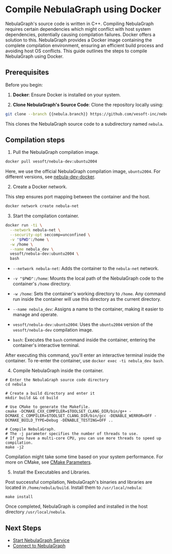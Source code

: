 
# Compile NebulaGraph using Docker

NebulaGraph's source code is written in C++. Compiling NebulaGraph requires certain dependencies which might conflict with host system dependencies, potentially causing compilation failures. Docker offers a solution to this. NebulaGraph provides a Docker image containing the complete compilation environment, ensuring an efficient build process and avoiding host OS conflicts. This guide outlines the steps to compile NebulaGraph using Docker.

## Prerequisites

Before you begin:

1. **Docker**: Ensure Docker is installed on your system.
  
2. **Clone NebulaGraph's Source Code**: Clone the repository locally using:
   
  ```bash
  git clone --branch {{nebula.branch}} https://github.com/vesoft-inc/nebula.git
  ```

  This clones the NebulaGraph source code to a subdirectory named `nebula`.

## Compilation steps

1. Pull the NebulaGraph compilation image.
   
  ```bash
  docker pull vesoft/nebula-dev:ubuntu2004
  ```

   Here, we use the official NebulaGraph compilation image, `ubuntu2004`. For different versions, see [nebula-dev-docker](https://github.com/vesoft-inc/nebula-dev-docker/#nebula-graph-development-docker-image).

2. Create a Docker network.
   
  This step ensures port mapping between the container and the host.

  ```bash
  docker network create nebula-net
  ```

3. Start the compilation container.
   
  ```bash
  docker run -ti \
    --network nebula-net \
    --security-opt seccomp=unconfined \
    -v "$PWD":/home \
    -w /home \
    --name nebula_dev \
    vesoft/nebula-dev:ubuntu2004 \
    bash
  ```

  - `--network nebula-net`: Adds the container to the `nebula-net` network.

  - `-v "$PWD":/home`: Mounts the local path of the NebulaGraph code to the container's `/home` directory.

  - `-w /home`: Sets the container's working directory to `/home`. Any command run inside the container will use this directory as the current directory.

  - `--name nebula_dev`: Assigns a name to the container, making it easier to manage and operate.

  - `vesoft/nebula-dev:ubuntu2004`: Uses the `ubuntu2004` version of the `vesoft/nebula-dev` compilation image.

  - `bash`: Executes the `bash` command inside the container, entering the container's interactive terminal.


  After executing this command, you'll enter an interactive terminal inside the container. To re-enter the container, use `docker exec -ti nebula_dev bash`.

4. Compile NebulaGraph inside the container.
   
  ```docker
  # Enter the NebulaGraph source code directory
  cd nebula

  # Create a build directory and enter it
  mkdir build && cd build

  # Use CMake to generate the Makefile.
  cmake -DCMAKE_CXX_COMPILER=$TOOLSET_CLANG_DIR/bin/g++ -DCMAKE_C_COMPILER=$TOOLSET_CLANG_DIR/bin/gcc -DENABLE_WERROR=OFF -DCMAKE_BUILD_TYPE=Debug -DENABLE_TESTING=OFF ..

  # Compile NebulaGraph. 
  # The -j parameter specifies the number of threads to use.
  # If you have a multi-core CPU, you can use more threads to speed up compilation.
  make -j2
  ```

  Compilation might take some time based on your system performance. For more on CMake, see [CMake Parameters](1.install-nebula-graph-by-compiling-the-source-code.md#cmake_variables).

5. Install the Executables and Libraries.

  Post successful compilation, NebulaGraph's binaries and libraries are located in `/home/nebula/build`. Install them to `/usr/local/nebula`:
  
  ```docker
  make install
  ```

Once completed, NebulaGraph is compiled and installed in the host directory `/usr/local/nebula`.

## Next Steps

- [Start NebulaGraph Service](../manage-service.md)
- [Connect to NebulaGraph](../connect-to-nebula-graph.md)
